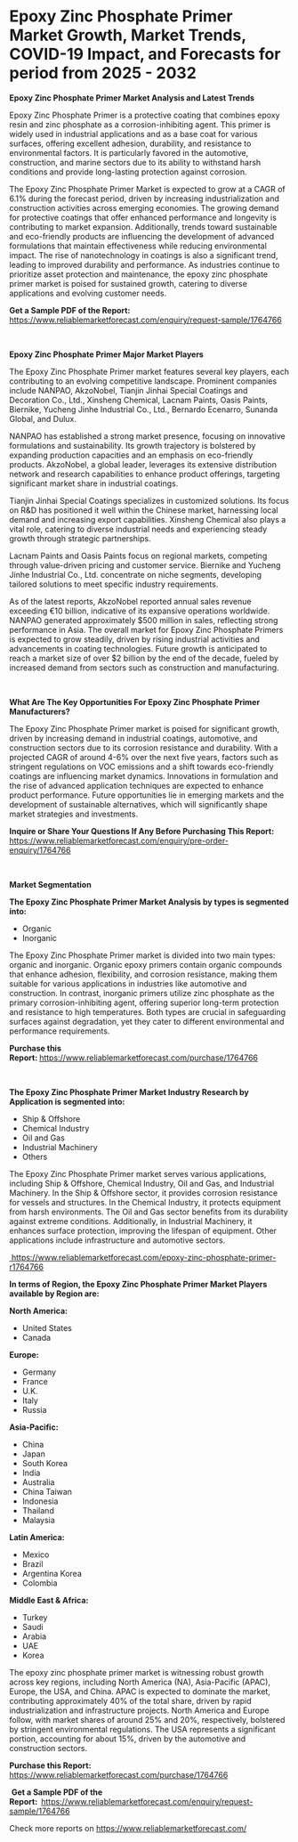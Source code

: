 <p><h1>Epoxy Zinc Phosphate Primer Market Growth, Market Trends, COVID-19 Impact, and Forecasts for period from 2025 - 2032</h1></p><p><strong>Epoxy Zinc Phosphate Primer Market Analysis and Latest Trends</strong></p>
<p><p>Epoxy Zinc Phosphate Primer is a protective coating that combines epoxy resin and zinc phosphate as a corrosion-inhibiting agent. This primer is widely used in industrial applications and as a base coat for various surfaces, offering excellent adhesion, durability, and resistance to environmental factors. It is particularly favored in the automotive, construction, and marine sectors due to its ability to withstand harsh conditions and provide long-lasting protection against corrosion.</p><p>The Epoxy Zinc Phosphate Primer Market is expected to grow at a CAGR of 6.1% during the forecast period, driven by increasing industrialization and construction activities across emerging economies. The growing demand for protective coatings that offer enhanced performance and longevity is contributing to market expansion. Additionally, trends toward sustainable and eco-friendly products are influencing the development of advanced formulations that maintain effectiveness while reducing environmental impact. The rise of nanotechnology in coatings is also a significant trend, leading to improved durability and performance. As industries continue to prioritize asset protection and maintenance, the epoxy zinc phosphate primer market is poised for sustained growth, catering to diverse applications and evolving customer needs.</p></p>
<p><strong>Get a Sample PDF of the Report:&nbsp;</strong> <a href="https://www.reliablemarketforecast.com/enquiry/request-sample/1764766?utm_campaign=2949&utm_medium=2&utm_source=Github&utm_content=ia&utm_term=02042025&utm_id=epoxy-zinc-phosphate-primer">https://www.reliablemarketforecast.com/enquiry/request-sample/1764766</a></p>
<p>&nbsp;</p>
<p><strong>Epoxy Zinc Phosphate Primer Major Market Players</strong></p>
<p><p>The Epoxy Zinc Phosphate Primer market features several key players, each contributing to an evolving competitive landscape. Prominent companies include NANPAO, AkzoNobel, Tianjin Jinhai Special Coatings and Decoration Co., Ltd., Xinsheng Chemical, Lacnam Paints, Oasis Paints, Biernike, Yucheng Jinhe Industrial Co., Ltd., Bernardo Ecenarro, Sunanda Global, and Dulux.</p><p>NANPAO has established a strong market presence, focusing on innovative formulations and sustainability. Its growth trajectory is bolstered by expanding production capacities and an emphasis on eco-friendly products. AkzoNobel, a global leader, leverages its extensive distribution network and research capabilities to enhance product offerings, targeting significant market share in industrial coatings.</p><p>Tianjin Jinhai Special Coatings specializes in customized solutions. Its focus on R&D has positioned it well within the Chinese market, harnessing local demand and increasing export capabilities. Xinsheng Chemical also plays a vital role, catering to diverse industrial needs and experiencing steady growth through strategic partnerships.</p><p>Lacnam Paints and Oasis Paints focus on regional markets, competing through value-driven pricing and customer service. Biernike and Yucheng Jinhe Industrial Co., Ltd. concentrate on niche segments, developing tailored solutions to meet specific industry requirements.</p><p>As of the latest reports, AkzoNobel reported annual sales revenue exceeding €10 billion, indicative of its expansive operations worldwide. NANPAO generated approximately $500 million in sales, reflecting strong performance in Asia. The overall market for Epoxy Zinc Phosphate Primers is expected to grow steadily, driven by rising industrial activities and advancements in coating technologies. Future growth is anticipated to reach a market size of over $2 billion by the end of the decade, fueled by increased demand from sectors such as construction and manufacturing.</p></p>
<p>&nbsp;</p>
<p><strong>What Are The Key Opportunities For Epoxy Zinc Phosphate Primer Manufacturers?</strong></p>
<p><p>The Epoxy Zinc Phosphate Primer market is poised for significant growth, driven by increasing demand in industrial coatings, automotive, and construction sectors due to its corrosion resistance and durability. With a projected CAGR of around 4-6% over the next five years, factors such as stringent regulations on VOC emissions and a shift towards eco-friendly coatings are influencing market dynamics. Innovations in formulation and the rise of advanced application techniques are expected to enhance product performance. Future opportunities lie in emerging markets and the development of sustainable alternatives, which will significantly shape market strategies and investments.</p></p>
<p><strong>Inquire or Share Your Questions If Any Before Purchasing This Report:</strong> <a href="https://www.reliablemarketforecast.com/enquiry/pre-order-enquiry/1764766?utm_campaign=2949&utm_medium=2&utm_source=Github&utm_content=ia&utm_term=02042025&utm_id=epoxy-zinc-phosphate-primer">https://www.reliablemarketforecast.com/enquiry/pre-order-enquiry/1764766</a></p>
<p>&nbsp;</p>
<p><strong>Market Segmentation</strong></p>
<p><strong>The Epoxy Zinc Phosphate Primer Market Analysis by types is segmented into:</strong></p>
<p><ul><li>Organic</li><li>Inorganic</li></ul></p>
<p><p>The Epoxy Zinc Phosphate Primer market is divided into two main types: organic and inorganic. Organic epoxy primers contain organic compounds that enhance adhesion, flexibility, and corrosion resistance, making them suitable for various applications in industries like automotive and construction. In contrast, inorganic primers utilize zinc phosphate as the primary corrosion-inhibiting agent, offering superior long-term protection and resistance to high temperatures. Both types are crucial in safeguarding surfaces against degradation, yet they cater to different environmental and performance requirements.</p></p>
<p><strong>Purchase this Report:&nbsp;</strong><a href="https://www.reliablemarketforecast.com/purchase/1764766?utm_campaign=2949&utm_medium=2&utm_source=Github&utm_content=ia&utm_term=02042025&utm_id=epoxy-zinc-phosphate-primer">https://www.reliablemarketforecast.com/purchase/1764766</a></p>
<p>&nbsp;</p>
<p><strong>The Epoxy Zinc Phosphate Primer Market Industry Research by Application is segmented into:</strong></p>
<p><ul><li>Ship & Offshore</li><li>Chemical Industry</li><li>Oil and Gas</li><li>Industrial Machinery</li><li>Others</li></ul></p>
<p><p>The Epoxy Zinc Phosphate Primer market serves various applications, including Ship & Offshore, Chemical Industry, Oil and Gas, and Industrial Machinery. In the Ship & Offshore sector, it provides corrosion resistance for vessels and structures. In the Chemical Industry, it protects equipment from harsh environments. The Oil and Gas sector benefits from its durability against extreme conditions. Additionally, in Industrial Machinery, it enhances surface protection, improving the lifespan of equipment. Other applications include infrastructure and automotive sectors.</p></p>
<p><a href="https://www.reliablemarketforecast.com/epoxy-zinc-phosphate-primer-r1764766?utm_campaign=2949&utm_medium=2&utm_source=Github&utm_content=ia&utm_term=02042025&utm_id=epoxy-zinc-phosphate-primer">&nbsp;https://www.reliablemarketforecast.com/epoxy-zinc-phosphate-primer-r1764766</a></p>
<p><strong>In terms of Region, the Epoxy Zinc Phosphate Primer Market Players available by Region are:</strong></p>
<p>
    <p> <strong> North America: </strong>
        <ul>
            <li>United States</li>
            <li>Canada</li>
        </ul>
        </p> 
    <p> <strong> Europe: </strong>
        <ul>
            <li>Germany</li>
            <li>France</li>
            <li>U.K.</li>
            <li>Italy</li>
            <li>Russia</li>
        </ul>
        </p> 
    <p> <strong> Asia-Pacific: </strong>
        <ul>
            <li>China</li>
            <li>Japan</li>
            <li>South Korea</li>
            <li>India</li>
            <li>Australia</li>
            <li>China Taiwan</li>
            <li>Indonesia</li>
            <li>Thailand</li>
            <li>Malaysia</li>
        </ul>
        </p> 
    <p> <strong> Latin America: </strong>
        <ul>
            <li>Mexico</li>
            <li>Brazil</li>
            <li>Argentina Korea</li>
            <li>Colombia</li>
        </ul>
        </p> 
    <p> <strong> Middle East & Africa: </strong>
        <ul>
            <li>Turkey</li>
            <li>Saudi</li>
            <li>Arabia</li>
            <li>UAE</li>
            <li>Korea</li>
        </ul>
    </p>
    </p>
<p><p>The epoxy zinc phosphate primer market is witnessing robust growth across key regions, including North America (NA), Asia-Pacific (APAC), Europe, the USA, and China. APAC is expected to dominate the market, contributing approximately 40% of the total share, driven by rapid industrialization and infrastructure projects. North America and Europe follow, with market shares of around 25% and 20%, respectively, bolstered by stringent environmental regulations. The USA represents a significant portion, accounting for about 15%, driven by the automotive and construction sectors.</p></p>
<p><strong>Purchase this Report: </strong><a href="https://www.reliablemarketforecast.com/purchase/1764766?utm_campaign=2949&utm_medium=2&utm_source=Github&utm_content=ia&utm_term=02042025&utm_id=epoxy-zinc-phosphate-primer">https://www.reliablemarketforecast.com/purchase/1764766</a></p>
<p>&nbsp;<strong>Get a Sample PDF of the Report:&nbsp;&nbsp;</strong><a href="https://www.reliablemarketforecast.com/enquiry/request-sample/1764766?utm_campaign=2949&utm_medium=2&utm_source=Github&utm_content=ia&utm_term=02042025&utm_id=epoxy-zinc-phosphate-primer">https://www.reliablemarketforecast.com/enquiry/request-sample/1764766</a></p>
<p><strong></strong></p>
<p>Check more reports on <a href="https://www.reliablemarketforecast.com/?utm_campaign=2949&utm_medium=2&utm_source=Github&utm_content=ia&utm_term=02042025&utm_id=epoxy-zinc-phosphate-primer">https://www.reliablemarketforecast.com/</a></p>
